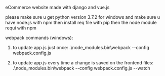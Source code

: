 eCommerce website made with django and vue.js

please make sure u get python version 3.7.2 for windows
and make sure u have node.js with npm then install req file with pip then the node module requi with npm



webpack commands (windows):
1. to update app.js just once: .\node_modules\.bin\webpack --config webpack.config.js

2. to update app.js every time a change is saved on the frontend files: .\node_modules\.bin\webpack --config webpack.config.js --watch
